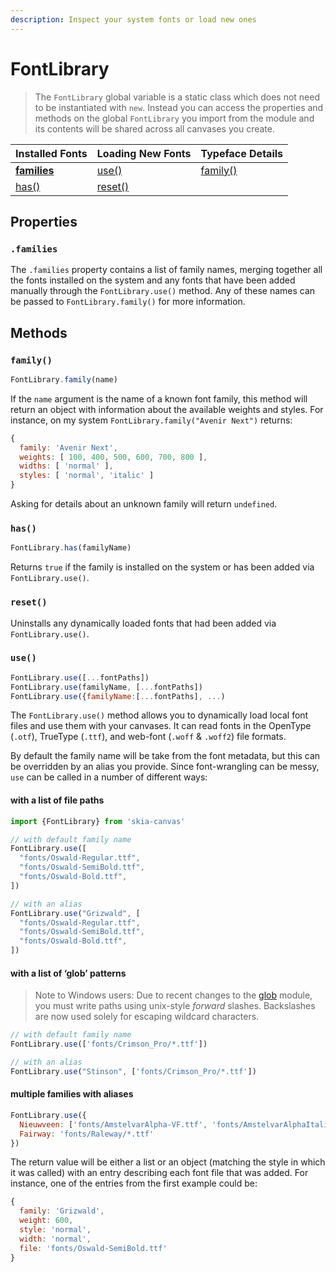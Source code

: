 ```yaml
---
description: Inspect your system fonts or load new ones
---
```

# FontLibrary

> The `FontLibrary` global variable is a static class which does not need to be instantiated with `new`. Instead you can access the properties and methods on the global `FontLibrary` you import from the module and its contents will be shared across all canvases you create.

| Installed Fonts           | Loading New Fonts | Typeface Details  |
| --                        | --                | --                  |
| [**families**](#families) | [use()](#use)     | [family()](#family) |
| [has()](#has)             | [reset()](#reset) |                     |



## Properties

### `.families`

The `.families` property contains a list of family names, merging together all the fonts installed on the system and any fonts that have been added manually through the `FontLibrary.use()` method. Any of these names can be passed to `FontLibrary.family()` for more information.


## Methods

### `family()`
```js returns="{family, weights, widths, styles}"
FontLibrary.family(name)
```

If the `name` argument is the name of a known font family, this method will return an object with information about the available weights and styles. For instance, on my system `FontLibrary.family("Avenir Next")` returns:
```js
{
  family: 'Avenir Next',
  weights: [ 100, 400, 500, 600, 700, 800 ],
  widths: [ 'normal' ],
  styles: [ 'normal', 'italic' ]
}
```

Asking for details about an unknown family will return `undefined`.

### `has()`
```js
FontLibrary.has(familyName)
```

Returns `true` if the family is installed on the system or has been added via `FontLibrary.use()`.

### `reset()`

Uninstalls any dynamically loaded fonts that had been added via `FontLibrary.use()`.

### `use()`
```js returns="{family, weight, style, width, file}[]"
FontLibrary.use([...fontPaths])
FontLibrary.use(familyName, [...fontPaths])
FontLibrary.use({familyName:[...fontPaths], ...)
```

The `FontLibrary.use()` method allows you to dynamically load local font files and use them with your canvases. It can read fonts in the OpenType (`.otf`), TrueType (`.ttf`), and web-font (`.woff` & `.woff2`) file formats.


By default the family name will be take from the font metadata, but this can be overridden by an alias you provide. Since font-wrangling can be messy, `use` can be called in a number of different ways:

#### with a list of file paths
```js
import {FontLibrary} from 'skia-canvas'

// with default family name
FontLibrary.use([
  "fonts/Oswald-Regular.ttf",
  "fonts/Oswald-SemiBold.ttf",
  "fonts/Oswald-Bold.ttf",
])

// with an alias
FontLibrary.use("Grizwald", [
  "fonts/Oswald-Regular.ttf",
  "fonts/Oswald-SemiBold.ttf",
  "fonts/Oswald-Bold.ttf",
])
```

#### with a list of ‘glob’ patterns

> Note to Windows users: Due to recent changes to the [glob][glob] module, you must write paths using unix-style _forward_ slashes. Backslashes are now used solely for escaping wildcard characters.

```js
// with default family name
FontLibrary.use(['fonts/Crimson_Pro/*.ttf'])

// with an alias
FontLibrary.use("Stinson", ['fonts/Crimson_Pro/*.ttf'])
```

#### multiple families with aliases
```js
FontLibrary.use({
  Nieuwveen: ['fonts/AmstelvarAlpha-VF.ttf', 'fonts/AmstelvarAlphaItalic-VF.ttf'],
  Fairway: 'fonts/Raleway/*.ttf'
})
```

The return value will be either a list or an object (matching the style in which it was called) with an entry describing each font file that was added. For instance, one of the entries from the first example could be:
```js
{
  family: 'Grizwald',
  weight: 600,
  style: 'normal',
  width: 'normal',
  file: 'fonts/Oswald-SemiBold.ttf'
}
```

<!-- references_begin -->
[glob]: https://github.com/isaacs/node-glob/blob/main/changelog.md#80
<!-- references_end -->
